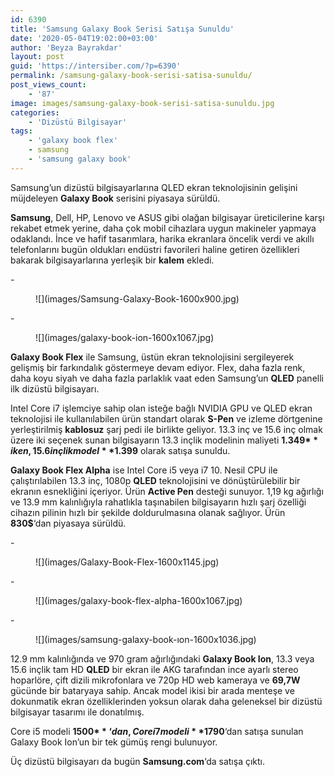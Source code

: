 ```yaml
---
id: 6390
title: 'Samsung Galaxy Book Serisi Satışa Sunuldu'
date: '2020-05-04T19:02:00+03:00'
author: 'Beyza Bayrakdar'
layout: post
guid: 'https://intersiber.com/?p=6390'
permalink: /samsung-galaxy-book-serisi-satisa-sunuldu/
post_views_count:
    - '87'
image: images/samsung-galaxy-book-serisi-satisa-sunuldu.jpg
categories:
    - 'Dizüstü Bilgisayar'
tags:
    - 'galaxy book flex'
    - samsung
    - 'samsung galaxy book'
---
```


Samsung’un dizüstü bilgisayarlarına QLED ekran teknolojisinin gelişini müjdeleyen **Galaxy Book** serisini piyasaya sürüldü.

**Samsung**, Dell, HP, Lenovo ve ASUS gibi olağan bilgisayar üreticilerine karşı rekabet etmek yerine, daha çok mobil cihazlara uygun makineler yapmaya odaklandı. İnce ve hafif tasarımlara, harika ekranlara öncelik verdi ve akıllı telefonlarını bugün oldukları endüstri favorileri haline getiren özellikleri bakarak bilgisayarlarına yerleşik bir **kalem** ekledi.

<div class="wp-block-jetpack-slideshow aligncenter" data-effect="slide"><div class="wp-block-jetpack-slideshow_container swiper-container">- <figure>![](images/Samsung-Galaxy-Book-1600x900.jpg)</figure>
- <figure>![](images/galaxy-book-ion-1600x1067.jpg)</figure>

<a class="wp-block-jetpack-slideshow_button-prev swiper-button-prev swiper-button-white" role="button"></a><a class="wp-block-jetpack-slideshow_button-next swiper-button-next swiper-button-white" role="button"></a><a aria-label="Pause Slideshow" class="wp-block-jetpack-slideshow_button-pause" role="button"></a><div class="wp-block-jetpack-slideshow_pagination swiper-pagination swiper-pagination-white"></div></div></div>**Galaxy Book Flex** ile Samsung, üstün ekran teknolojisini sergileyerek gelişmiş bir farkındalık göstermeye devam ediyor. Flex, daha fazla renk, daha koyu siyah ve daha fazla parlaklık vaat eden Samsung’un **QLED** panelli ilk dizüstü bilgisayarı.

Intel Core i7 işlemciye sahip olan isteğe bağlı NVIDIA GPU ve QLED ekran teknolojisi ile kullanılabilen ürün standart olarak **S-Pen** ve izleme dörtgenine yerleştirilmiş **kablosuz** şarj pedi ile birlikte geliyor. 13.3 inç ve 15.6 inç olmak üzere iki seçenek sunan bilgisayarın 13.3 inçlik modelinin maliyeti **1.349$** iken, 15.6 inçlik model **1.399$** olarak satışa sunuldu.

**Galaxy Book Flex Alpha** ise Intel Core i5 veya i7 10. Nesil CPU ile çalıştırılabilen 13.3 inç, 1080p **QLED** teknolojisini ve dönüştürülebilir bir ekranın esnekliğini içeriyor. Ürün **Active Pen** desteği sunuyor. 1,19 kg ağırlığı ve 13.9 mm kalınlığıyla rahatlıkla taşınabilen bilgisayarın hızlı şarj özelliği cihazın pilinin hızlı bir şekilde doldurulmasına olanak sağlıyor. Ürün **830$**‘dan piyasaya sürüldü.

<div class="wp-block-jetpack-slideshow aligncenter" data-effect="slide"><div class="wp-block-jetpack-slideshow_container swiper-container">- <figure>![](images/Galaxy-Book-Flex-1600x1145.jpg)</figure>
- <figure>![](images/galaxy-book-flex-alpha-1600x1067.jpg)</figure>
- <figure>![](images/samsung-galaxy-book-ıon-1600x1036.jpg)</figure>

<a class="wp-block-jetpack-slideshow_button-prev swiper-button-prev swiper-button-white" role="button"></a><a class="wp-block-jetpack-slideshow_button-next swiper-button-next swiper-button-white" role="button"></a><a aria-label="Pause Slideshow" class="wp-block-jetpack-slideshow_button-pause" role="button"></a><div class="wp-block-jetpack-slideshow_pagination swiper-pagination swiper-pagination-white"></div></div></div>12.9 mm kalınlığında ve 970 gram ağırlığındaki **Galaxy Book Ion**, 13.3 veya 15.6 inçlik tam HD **QLED** bir ekran ile AKG tarafından ince ayarlı stereo hoparlöre, çift dizili mikrofonlara ve 720p HD web kameraya ve **69,7W** gücünde bir bataryaya sahip. Ancak model ikisi bir arada menteşe ve dokunmatik ekran özelliklerinden yoksun olarak daha geleneksel bir dizüstü bilgisayar tasarımı ile donatılmış.

Core i5 modeli **1500$**‘dan, Core i7 modeli **1790$**‘dan satışa sunulan Galaxy Book Ion’un bir tek gümüş rengi bulunuyor.

Üç dizüstü bilgisayarı da bugün **Samsung.com**‘da satışa çıktı.